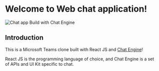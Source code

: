 # Welcome to Web chat application!


![Chat app Build with Chat Engine](https://i.ibb.co/vDhx8Md/Whats-App-Image-2021-01-26-at-02-01-43.jpg)


## Introduction

This is a Microsoft Teams clone built with React JS and [Chat Engine](https://chatengine.io)!

React JS is the programming language of choice, and Chat Engine is a set of APIs and UI Kit specific to chat.


